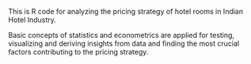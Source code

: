 This is R code for analyzing the pricing strategy of hotel rooms in Indian Hotel Industry.

Basic concepts of statistics and econometrics are applied for testing, visualizing and deriving insights from data and finding the most crucial factors contributing to the pricing strategy.
